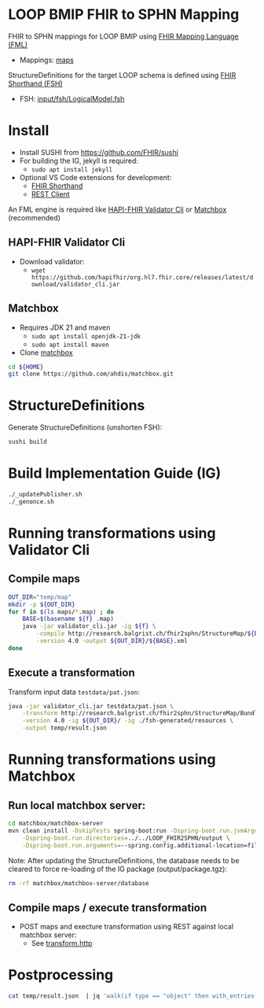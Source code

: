 # LOOP BMIP FHIR to SPHN Mapping

FHIR to SPHN mappings for LOOP BMIP using [FHIR Mapping Language (FML)](https://build.fhir.org/mapping-language.html)
* Mappings: [maps](maps/)

StructureDefinitions for the target LOOP schema is defined using [FHIR Shorthand (FSH)](https://build.fhir.org/ig/HL7/fhir-shorthand/)
* FSH: [input/fsh/LogicalModel.fsh](input/fsh/LogicalModel.fsh)

# Install
* Install SUSHI from https://github.com/FHIR/sushi
* For building the IG, jekyll is required:
    * `sudo apt install jekyll`
* Optional VS Code extensions for development:
    * [FHIR Shorthand](https://marketplace.visualstudio.com/items?itemName=MITRE-Health.vscode-language-fsh)
    * [REST Client](https://marketplace.visualstudio.com/items?itemName=humao.rest-client)

An FML engine is required like [HAPI-FHIR Validator Cli](https://confluence.hl7.org/pages/viewpage.action?pageId=76158820#UsingtheFHIRMappingLanguage-runtransformsjavavalidatorRunTransformsviatheJavaValidatorJar) or [Matchbox](https://ahdis.github.io/matchbox/) (recommended)

## HAPI-FHIR Validator Cli
* Download validator:
    * `wget https://github.com/hapifhir/org.hl7.fhir.core/releases/latest/download/validator_cli.jar`

## Matchbox
* Requires JDK 21 and maven
    * `sudo apt install openjdk-21-jdk`
    * `sudo apt install maven`
* Clone [matchbox](https://github.com/ahdis/matchbox)
```bash
cd ${HOME}
git clone https://github.com/ahdis/matchbox.git
```

# StructureDefinitions
Generate StructureDefinitions (unshorten FSH):
```bash
sushi build
```

# Build Implementation Guide (IG)
```bash
./_updatePublisher.sh
./_genonce.sh
```

# Running transformations using Validator Cli
## Compile maps
```bash
OUT_DIR="temp/map"
mkdir -p ${OUT_DIR}
for f in $(ls maps/*.map) ; do
    BASE=$(basename ${f} .map)
    java -jar validator_cli.jar -ig ${f} \
        -compile http://research.balgrist.ch/fhir2sphn/StructureMap/${BASE} \
        -version 4.0 -output ${OUT_DIR}/${BASE}.xml
done
```

## Execute a transformation
Transform input data ```testdata/pat.json```:
```bash
java -jar validator_cli.jar testdata/pat.json \
    -transform http://research.balgrist.ch/fhir2sphn/StructureMap/BundleToLoopSphn \
    -version 4.0 -ig ${OUT_DIR}/ -ig ./fsh-generated/resources \
    -output temp/result.json
```

# Running transformations using Matchbox
## Run local matchbox server:
```bash
cd matchbox/matchbox-server
mvn clean install -DskipTests spring-boot:run -Dspring-boot.run.jvmArguments="-Xmx4g" \
	-Dspring-boot.run.directories=../../LOOP_FHIR2SPHN/output \
	-Dspring-boot.run.arguments=--spring.config.additional-location=file:../../LOOP_FHIR2SPHN/with-preload/application.yaml
```
Note: After updating the StructureDefinitions, the database needs to be cleared to force re-loading of the IG package (output/package.tgz):
```bash
rm -rf matchbox/matchbox-server/database
```

## Compile maps / execute transformation
* POST maps and execture transformation using REST against local matchbox server:
    * See [transform.http](transform.http)


# Postprocessing
```bash
cat temp/result.json  | jq 'walk(if type == "object" then with_entries(.key = (if .key == "reference" then "id" else .key end)) else . end)' | jq 'walk(if type == "object" then with_entries(.key = (if .key != "id" and .key != "iri" and .key != "termid" and .key != "content" then "sphn:" else "" end ) + .key) else . end)'
```


